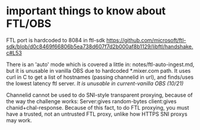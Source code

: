 

# important things to know about FTL/OBS

FTL port is hardcoded to 8084 in ftl-sdk
https://github.com/microsoft/ftl-sdk/blob/d0c8469f66806b5ea738d607f7d2b000af8b1129/libftl/handshake.c#L53

There is an 'auto' mode which is covered a little in: notes/ftl-auto-ingest.md,
but it is unusable in vanilla OBS due to hardcoded *.mixer.com path.
It uses curl in C to get a list of hostnames (passing channelid in url), and
finds/uses the lowest latency ftl server.
*It is unusable in current-vanilla OBS (10/21)*

Channelid cannot be used to do SNI-style transparent proxying, because of the way the challenge works:
Server:gives random-bytes client:gives chanid+chal-response.
Because of this fact, to do FTL proxying, you must have a trusted, not an untrusted FTL proxy, unlike how
HTTPS SNI proxys may work.

